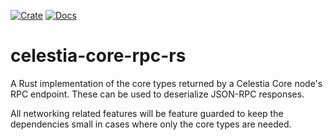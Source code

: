 [![Crate][crate-image]][crate-link]
[![Docs][docs-image]][docs-link]

# celestia-core-rpc-rs

A Rust implementation of the core types returned by a Celestia Core node's RPC
endpoint. These can be used to deserialize JSON-RPC responses.

All networking related features will be feature guarded to keep the
dependencies small in cases where only the core types are needed.

[//]: # (badges)

[crate-image]: https://img.shields.io/crates/v/tendermint-rpc.svg
[crate-link]: https://crates.io/crates/tendermint-rpc
[docs-image]: https://docs.rs/tendermint-rpc/badge.svg
[docs-link]: https://docs.rs/tendermint-rpc/

[//]: # (general links)

